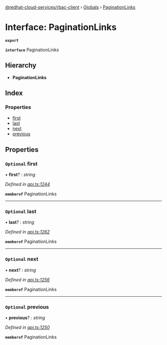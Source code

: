 [@redhat-cloud-services/rbac-client](../README.md) › [Globals](../globals.md) › [PaginationLinks](paginationlinks.md)

# Interface: PaginationLinks

**`export`** 

**`interface`** PaginationLinks

## Hierarchy

* **PaginationLinks**

## Index

### Properties

* [first](paginationlinks.md#optional-first)
* [last](paginationlinks.md#optional-last)
* [next](paginationlinks.md#optional-next)
* [previous](paginationlinks.md#optional-previous)

## Properties

### `Optional` first

• **first**? : *string*

*Defined in [api.ts:1244](https://github.com/RedHatInsights/javascript-clients/blob/master/packages/rbac/api.ts#L1244)*

**`memberof`** PaginationLinks

___

### `Optional` last

• **last**? : *string*

*Defined in [api.ts:1262](https://github.com/RedHatInsights/javascript-clients/blob/master/packages/rbac/api.ts#L1262)*

**`memberof`** PaginationLinks

___

### `Optional` next

• **next**? : *string*

*Defined in [api.ts:1256](https://github.com/RedHatInsights/javascript-clients/blob/master/packages/rbac/api.ts#L1256)*

**`memberof`** PaginationLinks

___

### `Optional` previous

• **previous**? : *string*

*Defined in [api.ts:1250](https://github.com/RedHatInsights/javascript-clients/blob/master/packages/rbac/api.ts#L1250)*

**`memberof`** PaginationLinks
